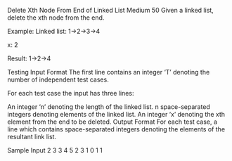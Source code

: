Delete Xth Node From End of Linked List
Medium
50
Given a linked list, delete the xth node from the end.

Example:
Linked list: 1→2→3→4

x: 2

Result: 1→2→4

Testing
Input Format
The first line contains an integer ‘T’ denoting the number of independent test cases.

For each test case the input has three lines:

An integer ‘n’ denoting the length of the linked list.
n space-separated integers denoting elements of the linked list.
An integer ‘x’ denoting the xth element from the end to be deleted.
Output Format
For each test case, a line which contains space-separated integers denoting the elements of the resultant link list.

Sample Input
2
3
3 4 5
2
3
1 0 1
1